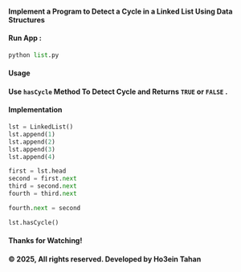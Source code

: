 #### Implement a Program to Detect a Cycle in a Linked List Using Data Structures


#### Run App :
``` python
python list.py
```
#### Usage
#### Use `hasCycle` Method To Detect Cycle and Returns `TRUE` or `FALSE` .

#### Implementation
``` python
lst = LinkedList()
lst.append(1)
lst.append(2)
lst.append(3)
lst.append(4)

first = lst.head
second = first.next
third = second.next
fourth = third.next

fourth.next = second

lst.hasCycle()
```

#### Thanks for Watching!

#### © 2025, All rights reserved. Developed by Ho3ein Tahan